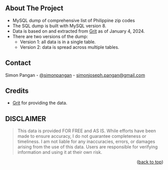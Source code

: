 <a name="readme-top"></a>

## About The Project

- MySQL dump of comprehensive list of Philippine zip codes
- The SQL dump is built with MySQL version 8.
- Data is based on and extracted from [Grit](https://grit.ph/zip-codes/) as of January 4, 2024.
- There are two versions of the dump:
   - Version 1: all data is in a single table.
   - Version 2: data is spread across multiple tables.

## Contact

Simon Pangan - [@simonpangan](https://twitter.com/simonpangan) - simonjoseph.pangan@gmail.com

## Credits

- [Grit](https://grit.ph/zip-codes/) for providing the data.
  
## DISCLAIMER

> This data is provided FOR FREE and AS IS. While efforts have been made to ensure accuracy, I do not guarantee completeness or timeliness. I am not liable for any inaccuracies, errors, or damages arising from the use of this data. Users are responsible for verifying information and using it at their own risk.	
	

<p align="right">(<a href="#readme-top">back to top</a>)</p>																															